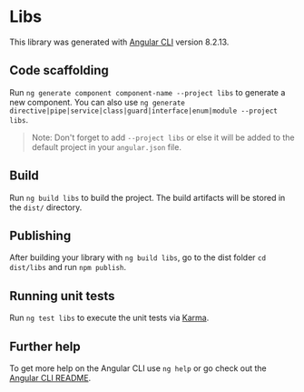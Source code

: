 # Libs

This library was generated with [Angular CLI](https://github.com/angular/angular-cli) version 8.2.13.

## Code scaffolding

Run `ng generate component component-name --project libs` to generate a new component. You can also use `ng generate directive|pipe|service|class|guard|interface|enum|module --project libs`.

> Note: Don't forget to add `--project libs` or else it will be added to the default project in your `angular.json` file.

## Build

Run `ng build libs` to build the project. The build artifacts will be stored in the `dist/` directory.

## Publishing

After building your library with `ng build libs`, go to the dist folder `cd dist/libs` and run `npm publish`.

## Running unit tests

Run `ng test libs` to execute the unit tests via [Karma](https://karma-runner.github.io).

## Further help

To get more help on the Angular CLI use `ng help` or go check out the [Angular CLI README](https://github.com/angular/angular-cli/blob/master/README.md).
